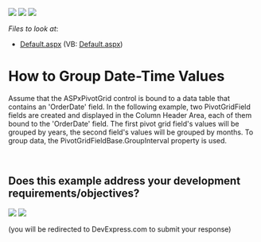 <!-- default badges list -->
[![](https://img.shields.io/badge/Open_in_DevExpress_Support_Center-FF7200?style=flat-square&logo=DevExpress&logoColor=white)](https://supportcenter.devexpress.com/ticket/details/E1875)
[![](https://img.shields.io/badge/📖_How_to_use_DevExpress_Examples-e9f6fc?style=flat-square)](https://docs.devexpress.com/GeneralInformation/403183)
[![](https://img.shields.io/badge/💬_Leave_Feedback-feecdd?style=flat-square)](#does-this-example-address-your-development-requirementsobjectives)
<!-- default badges end -->
<!-- default file list -->
*Files to look at*:

* [Default.aspx](./CS/ASPxPivotGrid_GroupDateTimeValues/Default.aspx) (VB: [Default.aspx](./VB/ASPxPivotGrid_GroupDateTimeValues/Default.aspx))
<!-- default file list end -->
# How to Group Date-Time Values


<p>Assume that the ASPxPivotGrid control is bound to a data table that contains an 'OrderDate' field. In the following example, two PivotGridField fields are created and displayed in the Column Header Area, each of them bound to the 'OrderDate' field. The first pivot grid field's values will be grouped by years, the second field's values will be grouped by months. To group data, the PivotGridFieldBase.GroupInterval property is used.</p>

<br/>


<!-- feedback -->
## Does this example address your development requirements/objectives?

[<img src="https://www.devexpress.com/support/examples/i/yes-button.svg"/>](https://www.devexpress.com/support/examples/survey.xml?utm_source=github&utm_campaign=aspxpivotgrid-group-date-time-values&~~~was_helpful=yes) [<img src="https://www.devexpress.com/support/examples/i/no-button.svg"/>](https://www.devexpress.com/support/examples/survey.xml?utm_source=github&utm_campaign=aspxpivotgrid-group-date-time-values&~~~was_helpful=no)

(you will be redirected to DevExpress.com to submit your response)
<!-- feedback end -->
